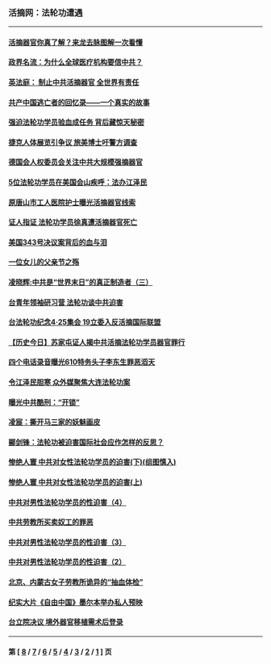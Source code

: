 ### 活摘网：法轮功遭遇
---
#### [活摘器官你真了解？来龙去脉图解一次看懂](../../pages/nf5881/n13013820.md?07300430) 
#### [政界名流：为什么全球医疗机构要信中共？](../../pages/nf5881/n11945479.md?07300430) 
#### [英法庭： 制止中共活摘器官 全世界有责任](../../pages/nf5881/n11330691.md?07300430) 
#### [共产中国逃亡者的回忆录——一个真实的故事](../../pages/nf5881/n10918649.md?07300430) 
#### [强迫法轮功学员验血成任务 背后藏惊天秘密](../../pages/nf5881/n4252384.md?07300430) 
#### [捷克人体展览引争议 旅美博士吁警方调查](../../pages/nf5881/n9429187.md?07300430) 
#### [德国会人权委员会关注中共大规模强摘器官](../../pages/nf5881/n8418950.md?07300430) 
#### [5位法轮功学员在美国会山疾呼：法办江泽民](../../pages/nf5881/n8101519.md?07300430) 
#### [原唐山市工人医院护士曝光活摘器官线索](../../pages/nf5881/n8076384.md?07300430) 
#### [证人指证 法轮功学员徐真遭活摘器官死亡](../../pages/nf5881/n8042467.md?07300430) 
#### [美国343号决议案背后的血与泪](../../pages/nf5881/n8020684.md?07300430) 
#### [一位女儿的父亲节之殇](../../pages/nf5881/n8014122.md?07300430) 
#### [凌晓辉:中共是“世界末日”的真正制造者（三）](../../pages/nf5881/n4210333.md?07300430) 
#### [台青年领袖研习营 法轮功谈中共迫害](../../pages/nf5881/n4141857.md?07300430) 
#### [台法轮功纪念4‧25集会 19立委入反活摘国际联盟](../../pages/nf5881/n4141821.md?07300430) 
#### [【历史今日】苏家屯证人揭中共活摘法轮功学员器官罪行](../../pages/nf5881/n4135912.md?07300430) 
#### [四个电话录音曝光610特务头子李东生罪恶滔天](../../pages/nf5881/n4040060.md?07300430) 
#### [令江泽民胆寒 众外媒聚焦大连法轮功案](../../pages/nf5881/n3932671.md?07300430) 
#### [曝光中共酷刑：“开锁”](../../pages/nf5881/n3889373.md?07300430) 
#### [凌宸：撕开马三家的妖魅画皮](../../pages/nf5881/n3849369.md?07300430) 
#### [郦剑锋：法轮功被迫害国际社会应作怎样的反思？](../../pages/nf5881/n3824560.md?07300430) 
#### [惨绝人寰 中共对女性法轮功学员的迫害(下)(组图慎入)](../../pages/nf5881/n3816285.md?07300430) 
#### [惨绝人寰 中共对女性法轮功学员的迫害(上)](../../pages/nf5881/n3815374.md?07300430) 
#### [中共对男性法轮功学员的性迫害（4）](../../pages/nf5881/n3769144.md?07300430) 
#### [中共劳教所买卖奴工的罪恶](../../pages/nf5881/n3769378.md?07300430) 
#### [中共对男性法轮功学员的性迫害（3）](../../pages/nf5881/n3768231.md?07300430) 
#### [中共对男性法轮功学员的性迫害（2）](../../pages/nf5881/n3767211.md?07300430) 
#### [北京、内蒙古女子劳教所诡异的“抽血体检”](../../pages/nf5881/n3753158.md?07300430) 
#### [纪实大片《自由中国》墨尔本举办私人预映](../../pages/nf5881/n3743337.md?07300430) 
#### [台立院决议 境外器官移植需术后登录](../../pages/nf5881/n3741520.md?07300430) 

---
#### 第 [ [8](./8.md?07300430) / [7](./7.md?07300430) / [6](./6.md?07300430) / [5](./5.md?07300430) / [4](./4.md?07300430) / [3](./3.md?07300430) / [2](./2.md?07300430) / [1](./1.md?07300430) ] 页
